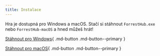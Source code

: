 ```yaml
---
title: Instalace
---
```


Hra je dostupná pro Windows a macOS. Stačí si stáhnout `ForrestHub.exe` nebo `ForrestHub-macOS` a hned můžeš hrát!

[Stáhnout pro Windows](https://github.com/Helceletka/ForrestHub/releases/latest/download/ForrestHub-Windows.exe){ .md-button .md-button--primary }

[Stáhnout pro macOS](https://github.com/Helceletka/ForrestHub/releases/latest/download/ForrestHub-macOS){ .md-button .md-button--primary }